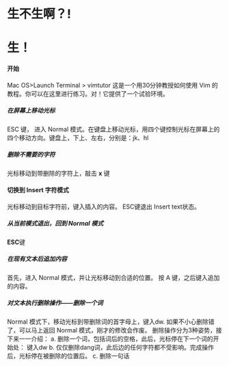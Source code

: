 # 生不生啊？!

# 生！

#### 开始
 Mac OS>Launch Terminal > vimtutor
这是一个用30分钟教授如何使用 Vim 的教程。你可以在这里进行练习。对！它提供了一个试验环境。

##### 在屏幕上移动光标

ESC 键， 进入 Normal 模式。在键盘上移动光标，用四个键控制光标在屏幕上的四个移动方向。键盘上，下上、左右，分别是：jk、hl 

##### 删除不需要的字符
光标移动到带删除的字符上，敲击 **x** 键

#### 切换到 Insert 字符模式
光标移动到目标字符前，键入插入的内容。
ESC键退出 Insert text状态。

##### 从当前模式退出，回到 Normal 模式
**ESC**键

##### 在现有文本后追加内容
首先，进入 Normal 模式，并让光标移动到合适的位置。
按 A 键，之后键入追加的内容。

##### 对文本执行删除操作——删除一个词

Normal 模式下，移动光标到带删除词的首字母上，键入dw.
如果不小心删除错了，可以马上返回 Normal 模式，刚才的修改会作废。
删除操作分为3种姿势，接下来一一介绍：
a. 删除一个词，包括词后的空格，此后，光标停在下一个词的开始处： 键入dw
b. 仅仅删除dang词，此后边的任何字符都不受影响。完成操作后，光标停在被删除的位置后。
c. 删除一句话

##### 




<!--stackedit_data:
eyJoaXN0b3J5IjpbNzM2ODE0ODE5LDY2MTA4NTQ0LDkwMDM0MD
k5MCwtMTU1MzUxMjA1LC0xMzMzMzU5MDA0LDE3NjYwNDgyNjAs
NzkyODU1ODc5LDE5ODUzMjk5MDJdfQ==
-->